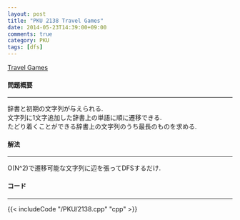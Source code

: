```yaml
---
layout: post
title: "PKU 2138 Travel Games"
date: 2014-05-23T14:39:00+09:00
comments: true
category: PKU
tags: [dfs]
---
```


[Travel Games](http://poj.org/problem?id=2138)

#### 問題概要

****

辞書と初期の文字列が与えられる.  
文字列に1文字追加した辞書上の単語に順に遷移できる.  
たどり着くことができる辞書上の文字列のうち最長のものを求める.  

#### 解法

****

O(N^2)で遷移可能な文字列に辺を張ってDFSするだけ.

#### コード

****

{{< includeCode "/PKU/2138.cpp" "cpp" >}}
